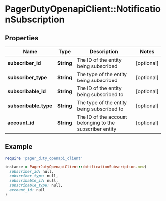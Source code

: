 # PagerDutyOpenapiClient::NotificationSubscription

## Properties

| Name | Type | Description | Notes |
| ---- | ---- | ----------- | ----- |
| **subscriber_id** | **String** | The ID of the entity being subscribed | [optional] |
| **subscriber_type** | **String** | The type of the entity being subscribed | [optional] |
| **subscribable_id** | **String** | The ID of the entity being subscribed to | [optional] |
| **subscribable_type** | **String** | The type of the entity being subscribed to | [optional] |
| **account_id** | **String** | The ID of the account belonging to the subscriber entity | [optional] |

## Example

```ruby
require 'pager_duty_openapi_client'

instance = PagerDutyOpenapiClient::NotificationSubscription.new(
  subscriber_id: null,
  subscriber_type: null,
  subscribable_id: null,
  subscribable_type: null,
  account_id: null
)
```

